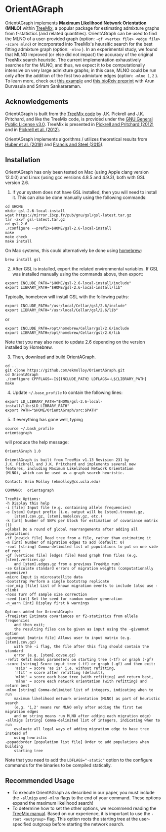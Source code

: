 OrientAGraph
============

OrientAGraph implements **Maximum Likelihood Network Orientation (MNLO)** within [TreeMix](https://doi.org/10.1371/journal.pgen.1002967), a popular package for estimating admixture graphs from f-statistics (and related quantities).
OrientAGraph can be used to find the MLNO of a user-provided graph (option: `-gf <vertex file> <edge file> -score mlno`) or incorporated into TreeMix's heursitic search for the best fitting admixture graph (option:  `-mlno` ).
In an experimental study, we found that MLNO improved (or else did not impact) the accuracy of the original TreeMix search heuristic.
The current implementation exhaustively searches for the MLNO, and thus, we expect it to be computationally intensive on very large admixture graphs; in this case,  MLNO could be run only after the addition of the first two admixture edges (option:  `-mlno 1,2` ).
To learn more, check out [this example](example/README.md) and [this bioRxiv preprint](https://doi.org/10.1101/2021.02.02.429467) with Arun Durvasula and Sriram Sankararaman.


Acknowledgements
----------------
OrientAGraph is built from the [TreeMix code](https://bitbucket.org/nygcresearch/treemix/src/master/) by J.K. Pickrell and J.K. Pritchard, and like the TreeMix code, is provided under the [GNU General Public License v3.0](LICENSE). TreeMix is presented in [Pickrell and Pritchard (2012)](https://doi.org/10.1371/journal.pgen.1002967) and in [Pickrell et al. (2012)](https://doi.org/10.1038/ncomms2140).

OrientAGraph implements algorithms / utilizes theoretical results from [Huber et al. (2019)](https://arxiv.org/abs/1906.07430) and [Francis and Steel (2015)](https://doi.org/10.1093/sysbio/syv037).


Installation
------------
OrientAGraph has only been tested on Mac (using Apple clang version 12.0.0) and Linux (using gcc versions 4.8.5 and 4.9.3), both with GSL version 2.6. 

1. If your system does not have GSL installed, then you will need to install it.
This can also be done manually using the following commands:
```
cd $HOME
mkdir gsl-2.6-local-install
wget https://mirror.ibcp.fr/pub/gnu/gsl/gsl-latest.tar.gz
tar -zxvf gsl-latest.tar.gz
cd gsl-2.6
./configure --prefix=$HOME/gsl-2.6-local-install
make
make check
make install
```
On Mac systems, this could alternatively be done using [homebrew](https://brew.sh): 
```
brew install gsl
```
2. After GSL is installed, export the related environmental variables.
If GSL was installed manually using the commands above, then export:
```
export INCLUDE_PATH="$HOME/gsl-2.6-local-install/include"
export LIBRARY_PATH="$HOME/gsl-2.6-local-install/lib"
```
Typically, homebrew will install GSL with the following paths:
```
export INCLUDE_PATH="/usr/local/Cellar/gsl/2.6/include"
export LIBRARY_PATH="/usr/local/Cellar/gsl/2.6/lib"
```
or
```
export INCLUDE_PATH=/opt/homebrew/Cellar/gsl/2.6/include
export LIBRARY_PATH=/opt/homebrew/Cellar/gsl/2.6/lib
```
Note that you may also need to update 2.6 depending on the version installed by Homebrew.

3. Then, download and build OrientAGraph.
```
cd ..
git clone https://github.com/ekmolloy/OrientAGraph.git
cd OrientAGraph
./configure CPPFLAGS=-I${INCLUDE_PATH} LDFLAGS=-L${LIBRARY_PATH}
make
```
4. Update `~/.base_profile` to contain the following lines:
```
export LD_LIBRARY_PATH="$HOME/gsl-2.6-local-install/lib:$LD_LIBRARY_PATH"
export PATH="$HOME/OrientAGraph/src:$PATH"
```
5. If everything has gone well, typing
```
source ~/.bash_profile
orientagraph
```
will produce the help message:
```
OrientAGraph 1.0

OrientAGraph is built from TreeMix v1.13 Revision 231 by
J.K. Pickrell and J.K. Pritchard and implements several new
features, including Maximum Likelihood Network Orientation
(MLNO), which can be used as a graph search heuristic.

Contact: Erin Molloy (ekmolloy@cs.ucla.edu)

COMMAND:  orientagraph

TreeMix Options:
-h Display this help
-i [file] Input file (e.g. containing allele frequencies)
-o [stem] Output prefix (i.e. output will be [stem].treeout.gz,
    [stem].cov.gz, [stem].modelcov.gz, etc.)
-k [int] Number of SNPs per block for estimation of covariance matrix (1)
-global Do a round of global rearrangements after adding all populations
-tf [newick file] Read tree from a file, rather than estimating it
-m [int] Number of migration edges to add (default: 0)
-root [string] Comma-delimited list of populations to put on one side of root
-gf [vertices file] [edges file] Read graph from files (e.g. [stem].vertices.gz
    and [stem].edges.gz from a previous TreeMix run)
-se Calculate standard errors of migration weights (computationally expensive)
-micro Input is microsatellite data
-bootstrap Perform a single bootstrap replicate
-cor_mig [file] List of known migration events to include (also use -climb)
-noss Turn off sample size correction
-seed [int] Set the seed for random number generation
-n_warn [int] Display first N warnings

Options added for OrientAGraph:
-freq2stat Estimate covariances or f2-statistics from allele frequencies
    and then exit;
    the resulting files can be given as input using the -givenmat option
-givenmat [matrix file] Allows user to input matrix (e.g. [stem].cov.gz)
    with the -i flag, the file after this flag should contain the standard
    error (e.g. [stem].covse.gz)
-refit Refit model parameters on starting tree (-tf) or graph (-gf)
-score [string] Score input tree (-tf) or graph (-gf) and then exit:
    'asis' = score 'as is' i.e. without refitting,
    'rfit' = score after refitting (default),
    'mlbt' = score each base tree (with refitting) and return best,
    'mlno' = score each network orientation (with refitting) and return best
-mlno [string] Comma-delimited list of integers, indicating when to run
    maximum likelihood network orientation (MLNO) as part of heuristic search
    (e.g. '1,2' means run MLNO only after adding the first two migration edges
    and no string means run MLNO after adding each migration edge)
-allmigs [string] Comma-delimited list of integers, indicating when to run
    evaluate all legal ways of adding migration edge to base tree instead of
    using heuristic
-popaddorder [population list file] Order to add populations when building
    starting tree
```
Note that you need to add the `LDFLAGS="-static"` option to the configure commands for the binaries to be compiled statically.

Recommended Usage
------------
+ To execute OrientAGraph as described in our paper, you must include the `-allmigs` and `-mlno` flags to the end of your command. These options expand the maximum likelihood search!
+ To determine how to set the other options, we recommend reading the [TreeMix manual](https://bitbucket.org/nygcresearch/treemix/downloads/). Based on our experience, it is important to use the `-root <outgroup>` flag. This option roots the starting tree at the user-specified outgroup before starting the network search.
